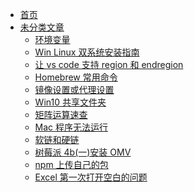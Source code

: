 <!-- _navbar.md -->

- [首页](/)
- [未分类文章](Note/Other/)
  - [环境变量](Note/Other/环境变量)
  - [Win Linux 双系统安装指南](Note/Other/WinLinux双系统安装指南)
  - [让 vs code 支持 region 和 endregion](Note/Other/让vscode支持region和endregion)
  - [Homebrew 常用命令](Note/Other/Homebrew常用命令)
  - [镜像设置或代理设置](Note/Other/镜像设置或代理设置)
  - [Win10 共享文件夹](Note/Other/Win10共享文件夹)
  - [矩阵运算速查](Note/Other/矩阵运算速查)
  - [Mac 程序无法运行](Note/Other/Mac程序无法运行)
  - [软链和硬链](Note/Other/软链和硬链)
  - [树莓派 4b(一)安装 OMV](<Note/Other/树莓派4b(一)安装OMV>)
  - [npm 上传自己的包](Note/Other/npm上传自己的包)
  - [Excel 第一次打开空白的问题](Note/Other/Excel第一次打开空白的问题)
